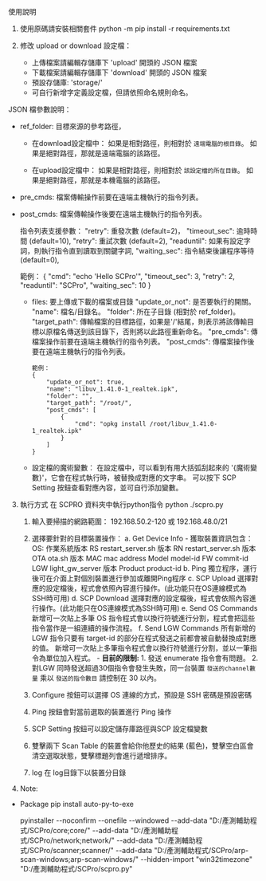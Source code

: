使用說明
1. 使用原碼請安裝相關套件
python -m pip install -r requirements.txt

2. 修改 upload or download 設定檔：
    - 上傳檔案請編輯存儲庫下 'upload' 開頭的 JSON 檔案
    - 下載檔案請編輯存儲庫下 'download' 開頭的 JSON 檔案
    - 預設存儲庫: 'storage/'
    - 可自行新增字定義設定檔，但請依照命名規則命名。

JSON 檔參數說明：

- ref_folder: 目標來源的參考路徑，
    - 在download設定檔中：
        如果是相對路徑，則相對於 `遠端電腦的根目錄`。
        如果是絕對路徑，那就是遠端電腦的該路徑。

    - 在upload設定檔中：
        如果是相對路徑，則相對於 `該設定檔的所在目錄`。
        如果是絕對路徑，那就是本機電腦的該路徑。

- pre_cmds: 檔案傳輸操作前要在遠端主機執行的指令列表。

- post_cmds: 檔案傳輸操作後要在遠端主機執行的指令列表。

    指令列表支援參數：
      "retry":       重發次數 (default=2)，
      "timeout_sec": 逾時時間 (default=10),
      "retry":       重試次數 (default=2),
      "readuntil":   如果有設定字詞，則執行指令直到讀取到關鍵字詞,
      "waiting_sec": 指令結束後讓程序等待 (default=0),

    範例：
    {
        "cmd": "echo 'Hello SCPro'",
        "timeout_sec": 3, 
        "retry": 2,
        "readuntil": "SCPro",
        "waiting_sec": 10
    }

  - files: 要上傳或下載的檔案或目錄
        "update_or_not":  是否要執行的開關。
        "name":           檔名/目錄名。
        "folder":         所在子目錄 (相對於 ref_folder)。
        "target_path":    傳輸檔案的目標路徑，如果是'/'結尾，則表示將該傳輸目標以原檔名傳送到該目錄下，否則將以此路徑重新命名。
        "pre_cmds":       傳檔案操作前要在遠端主機執行的指令列表。
        "post_cmds":      傳檔案操作後要在遠端主機執行的指令列表。

        範例：
        {
            "update_or_not": true,
            "name": "libuv_1.41.0-1_realtek.ipk",
            "folder": "",
            "target_path": "/root/",
            "post_cmds": [
                {
                    "cmd": "opkg install /root/libuv_1.41.0-1_realtek.ipk"
                }
            ]
        }

  - 設定檔的魔術變數：
      在設定檔中，可以看到有用大括弧刮起來的 '{魔術變數}'，它會在程式執行時，被替換成對應的文字串。
      可以按下 SCP Setting 按鈕查看對應內容，並可自行添加變數。

3. 執行方式
在 SCPRO 資料夾中執行python指令 python ./scpro.py

    1. 輸入要掃描的網路範圍：
      192.168.50.2-120 或 192.168.48.0/21

    2. 選擇要針對的目標裝置操作：
        a. Get Device Info
            - 獲取裝置資訊包含：
                OS:       作業系統版本
                RS        restart_server.sh 版本
                RN        restart_server.sh 版本
                OTA       ota.sh 版本
                MAC       mac address
                Model     model-id
                FW        commit-id
                LGW       light_gw_server 版本
                Product   product-id
        b. Ping
            獨立程序，運行後可在介面上對個別裝置進行參加或離開Ping程序
        c. SCP Upload
            選擇對應的設定檔後，程式會依照內容進行操作。(此功能只在OS連線模式為SSH時可用)
        d. SCP Download
            選擇對應的設定檔後，程式會依照內容進行操作。(此功能只在OS連線模式為SSH時可用)
        e. Send OS Commands
            新增可一次貼上多筆 OS 指令程式會以換行符號進行分割，程式會把這些指令當作是一組連續的操作流程。
        f. Send LGW Commands
            所有新增的 LGW 指令只要有 target-id 的部分在程式發送之前都會被自動替換成對應的值。
            新增可一次貼上多筆指令程式會以換行符號進行分割，並以一筆指令為單位加入程式。
            - **目前的限制:**
              1. 發送 enumerate 指令會有問題。
              2. 對LGW 同時發送超過30個指令會發生失敗，同一台裝置 `發送的channel數量` 乘以 `發送的指令數目` 請控制在 30 以內。

    3. Configure 按鈕可以選擇 OS 連線的方式，預設是 SSH 密碼是預設密碼

    4. Ping 按鈕會對當前選取的裝置進行 Ping 操作

    5. SCP Setting 按鈕可以設定儲存庫路徑與SCP 設定檔變數

    6. 雙擊兩下 Scan Table 的裝置會給你他歷史的結果 (藍色)，雙擊空白區會清空選取狀態，雙擊標題列會進行遞增排序。

    7. log 在 log目錄下以裝置分目錄

4. Note:
  - Package
      pip install auto-py-to-exe

      pyinstaller --noconfirm --onefile --windowed --add-data "D:/產測輔助程式/SCPro/core;core/" --add-data "D:/產測輔助程式/SCPro/network;network/" --add-data "D:/產測輔助程式/SCPro/scanner;scanner/" --add-data "D:/產測輔助程式/SCPro/arp-scan-windows;arp-scan-windows/" --hidden-import "win32timezone"  "D:/產測輔助程式/SCPro/scpro.py"